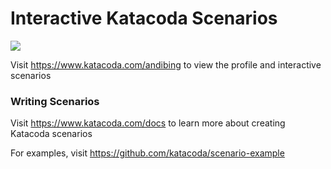 # Interactive Katacoda Scenarios

[![](http://shields.katacoda.com/katacoda/andibing/count.svg)](https://www.katacoda.com/andibing "Get your profile on Katacoda.com")

Visit https://www.katacoda.com/andibing to view the profile and interactive scenarios

### Writing Scenarios
Visit https://www.katacoda.com/docs to learn more about creating Katacoda scenarios

For examples, visit https://github.com/katacoda/scenario-example
